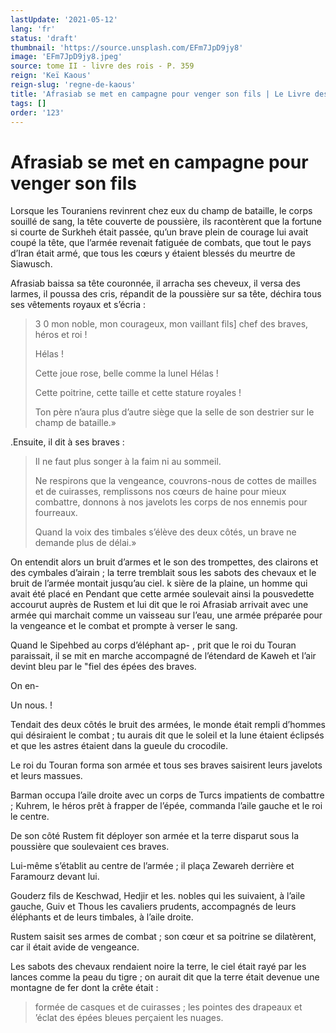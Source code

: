 ```yaml
---
lastUpdate: '2021-05-12'
lang: 'fr'
status: 'draft'
thumbnail: 'https://source.unsplash.com/EFm7JpD9jy8'
image: 'EFm7JpD9jy8.jpeg'
source: tome II - livre des rois - P. 359
reign: 'Keï Kaous'
reign-slug: 'regne-de-kaous'
title: 'Afrasiab se met en campagne pour venger son fils | Le Livre des Rois | Shâhnâmeh'
tags: []
order: '123'
---
```


# Afrasiab se met en campagne pour venger son fils

Lorsque les Touraniens revinrent chez eux du champ de bataille, le corps souillé de sang, la tête couverte de poussière, ils racontèrent que la fortune si courte de Surkheh était passée, qu’un brave plein de courage lui avait coupé la tête, que l’armée revenait fatiguée de combats, que tout le pays d’Iran était armé, que tous les cœurs y étaient blessés du meurtre de Siawusch.

Afrasiab baissa sa tête couronnée, il arracha ses cheveux, il versa des larmes, il poussa des cris, répandit de la poussière sur sa tête, déchira tous ses vêtements royaux et s’écria :

> 3
0 mon noble, mon courageux, mon vaillant fils] chef des braves, héros et roi !
>
> Hélas !
>
> Cette joue rose, belle comme la lunel Hélas !
>
> Cette poitrine, cette taille et cette stature royales !
>
> Ton père n’aura plus d’autre siège que la selle de son destrier sur le champ de bataille.»

.Ensuite, il dit à ses braves :

> Il ne faut plus songer à la faim ni au sommeil.
>
> Ne respirons que la vengeance, couvrons-nous de cottes de mailles et de cuirasses, remplissons nos cœurs de haine pour mieux combattre, donnons à nos javelots les corps de nos ennemis pour fourreaux.
>
> Quand la voix des timbales s’élève des deux côtés, un brave ne demande plus de délai.»

On entendit alors un bruit d’armes et le son des trompettes, des clairons et des cymbales d’airain ; la terre tremblait sous les sabots des chevaux et le bruit de l’armée montait jusqu’au ciel. k sière de la plaine, un homme qui avait été placé en Pendant que cette armée soulevait ainsi la pousvedette accourut auprès de Rustem et lui dit que le roi Afrasiab arrivait avec une armée qui marchait comme un vaisseau sur l’eau, une armée préparée pour la vengeance et le combat et prompte à verser le sang.

Quand le Sipehbed au corps d’éléphant ap-
, prit que le roi du Touran paraissait, il se mit en marche accompagné de l’étendard de Kaweh et l’air devint bleu par le "fiel des épées des braves.

On en-

Un nous. !

Tendait des deux côtés le bruit des armées, le monde était rempli d’hommes qui désiraient le combat ; tu aurais dit que le soleil et la lune étaient éclipsés et que les astres étaient dans la gueule du crocodile.

Le roi du Touran forma son armée et tous ses braves saisirent leurs javelots et leurs massues.

Barman occupa l’aile droite avec un corps de Turcs impatients de combattre ; Kuhrem, le héros prêt à frapper de l’épée, commanda l’aile gauche et le roi le centre.

De son côté Rustem fit déployer son armée et la terre disparut sous la poussière que soulevaient ces braves.

Lui-même s’établit au centre de l’armée ; il plaça Zewareh derrière et Faramourz devant lui.

Gouderz fils de Keschwad, Hedjir et les. nobles qui les suivaient, à l’aile gauche, Guiv et Thous les cavaliers prudents, accompagnés de leurs éléphants et de leurs timbales, à l’aile droite.

Rustem saisit ses armes de combat ; son cœur et sa poitrine se dilatèrent, car il était avide de vengeance.

Les sabots des chevaux rendaient noire la terre, le ciel était rayé par les lances comme la peau du tigre ; on aurait dit que la terre était devenue une montagne de fer dont la crête était :

> formée de casques et de cuirasses ; les pointes des drapeaux et ’éclat des épées bleues perçaient les nuages.
